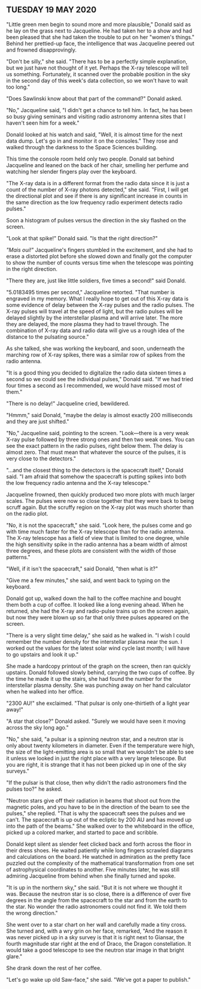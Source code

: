 ## TUESDAY 19 MAY 2020
"Little green men begin to sound more and more plausible," Donald said as he lay on the grass next to Jacqueline. He had taken her to a show and had been pleased that she had taken the trouble to put on her "women's things." Behind her prettied-up face, the intelligence that was Jacqueline peered out and frowned disapprovingly.

"Don't be silly," she said. "There has to be a perfectly simple explanation, but we just have not thought of it yet. Perhaps the X-ray telescope will tell us something. Fortunately, it scanned over the probable position in the sky in the second day of this week's data collection, so we won't have to wait too long."

"Does Sawlinski know about that part of the command?" Donald asked.

"No," Jacqueline said, "I didn't get a chance to tell him. In fact, he has been so busy giving seminars and visiting radio astronomy antenna sites that I haven't seen him for a week."

Donald looked at his watch and said, "Well, it is almost time for the next data dump. Let's go in and monitor it on the consoles." They rose and walked through the darkness to the Space Sciences building.

This time the console room held only two people. Donald sat behind Jacqueline and leaned on the back of her chair, smelling her perfume and watching her slender fingers play over the keyboard.

"The X-ray data is in a different format from the radio data since it is just a count of the number of X-ray photons detected," she said. "First, I will get the directional plot and see if there is any significant increase in counts in the same direction as the low frequency radio experiment detects radio pulses."

Soon a histogram of pulses versus the direction in the sky flashed on the screen.

"Look at that spike!" Donald said. "Is that the right direction?"

_"Mais oui!"_ Jacqueline's fingers stumbled in the excitement, and she had to erase a distorted plot before she slowed down and finally got the computer to show the number of counts versus time when the telescope was pointing in the right direction.

"There they are, just like little soldiers, five times a second!" said Donald.

"5.0183495 times per second," Jacqueline retorted. "That number is engraved in my memory. What I really hope to get out of this X-ray data is some evidence of delay between the X-ray pulses and the radio pulses. The X-ray pulses will travel at the speed of light, but the radio pulses will be delayed slightly by the interstellar plasma and will arrive later. The more they are delayed, the more plasma they had to travel through. The combination of X-ray data and radio data will give us a rough idea of the distance to the pulsating source."

As she talked, she was working the keyboard, and soon, underneath the marching row of X-ray spikes, there was a similar row of spikes from the radio antenna.

"It is a good thing you decided to digitalize the radio data sixteen times a second so we could see the individual pulses," Donald said. "If we had tried four times a second as I recommended, we would have missed most of them."

"There is no delay!" Jacqueline cried, bewildered.

"Hmmm," said Donald, "maybe the delay is almost exactly 200 milliseconds and they are just shifted."

"No," Jacqueline said, pointing to the screen. "Look&mdash;there is a very weak X-ray pulse followed by three strong ones and then two weak ones. You can see the exact pattern in the radio pulses, right below them. The delay is almost zero. That must mean that whatever the source of the pulses, it is very close to the detectors."

"...and the closest thing to the detectors is the spacecraft itself," Donald said. "I am afraid that somehow the spacecraft is putting spikes into both the low frequency radio antenna and the X-ray telescope."

Jacqueline frowned, then quickly produced two more plots with much larger scales. The pulses were now so close together that they were back to being scruff again. But the scruffy region on the X-ray plot was much shorter than on the radio plot.

"No, it is not the spacecraft," she said. "Look here, the pulses come and go with time much faster for the X-ray telescope than for the radio antenna. The X-ray telescope has a field of view that is limited to one degree, while the high sensitivity spike in the radio antenna has a beam width of almost three degrees, and these plots are consistent with the width of those patterns."

"Well, if it isn't the spacecraft," said Donald, "then what is it?"

"Give me a few minutes," she said, and went back to typing on the keyboard.

Donald got up, walked down the hall to the coffee machine and bought them both a cup of coffee. It looked like a long evening ahead. When he returned, she had the X-ray and radio-pulse trains up on the screen again, but now they were blown up so far that only three pulses appeared on the screen.

"There is a very slight time delay," she said as he walked in. "I wish I could remember the number density for the interstellar plasma near the sun. I worked out the values for the latest solar wind cycle last month; I will have to go upstairs and look it up."

She made a hardcopy printout of the graph on the screen, then ran quickly upstairs. Donald followed slowly behind, carrying the two cups of coffee. By the time he made it up the stairs, she had found the number for the interstellar plasma density. She was punching away on her hand calculator when he walked into her office.

"2300 AU!" she exclaimed. "That pulsar is only one-thirtieth of a light year away!"

"A star that close?" Donald asked. "Surely we would have seen it moving across the sky long ago."

"No," she said, "a pulsar is a spinning neutron star, and a neutron star is only about twenty kilometers in diameter. Even if the temperature were high, the size of the light-emitting area is so small that we wouldn't be able to see it unless we looked in just the right place with a very large telescope. But you are right, it is strange that it has not been picked up in one of the sky surveys."

"If the pulsar is that close, then why didn't the radio astronomers find the pulses too?" he asked.

"Neutron stars give off their radiation in beams that shoot out from the magnetic poles, and you have to be in the direction of the beam to see the pulses," she replied. "That is why the spacecraft sees the pulses and we can't. The spacecraft is up out of the ecliptic by 200 AU and has moved up into the path of the beams." She walked over to the whiteboard in the office, picked up a colored marker, and started to pace and scribble.

Donald kept silent as slender feet clicked back and forth across the floor in their dress shoes. He waited patiently while long fingers scrawled diagrams and calculations on the board. He watched in admiration as the pretty face puzzled out the complexity of the mathematical transformation from one set of astrophysical coordinates to another. Five minutes later, he was still admiring Jacqueline from behind when she finally turned and spoke.

"It is up in the northern sky," she said. "But it is not where we thought it was. Because the neutron star is so close, there is a difference of over five degrees in the angle from the spacecraft to the star and from the earth to the star. No wonder the radio astronomers could not find it. We told them the wrong direction."

She went over to a star chart on her wall and carefully made a tiny cross. She turned and, with a wry grin on her face, remarked, "And the reason it was never picked up in a sky survey is that it is right next to Giansar, the fourth magnitude star right at the end of Draco, the Dragon constellation. It would take a good telescope to see the neutron star image in that bright glare."

She drank down the rest of her coffee.

"Let's go wake up old Saw-face," she said. "We've got a paper to publish."